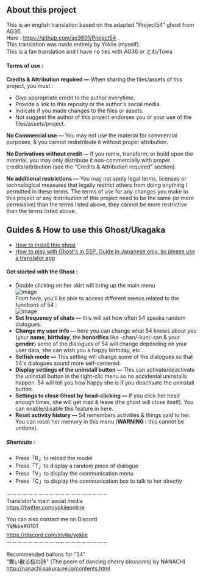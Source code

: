 ## About this project
This is an english translation based on the adapted "Project54" ghost from AG36.  
Here : https://github.com/ag3601/Project54 .  
This translation was made entirely by Yokiie (myself).  
This is a fan translation and I have no ties with AG36 or とわ/Towa

#### Terms of use :
**Credits & Attribution required —** When sharing the files/assets of this project, you must :
- Give appropriate credit to the author everytime.
- Provide a link to this reposity or the author's social media.
- Indicate if you made changes to the files or assets. 
- Not suggest the author of this project endorses you or your use of the files/assets/project.

**No Commercial use —** You may not use the material for commercial purposes, & you cannot redistribute it without proper attribution.

**No Derivatives without credit —** If you remix, transform, or build upon the material, you may only distribute it non-commercially with proper credits/attribution (see the "Credits & Attribution required" section).

**No additional restrictions —** You may not apply legal terms, licenses or technological measures that legally restrict others from doing anything I permitted in these terms. The terms of use for any changes you make to this project or any distribution of this project need to be the same (or more permissive) than the terms listed above, they cannot be more restrictive than the terms listed above.


## Guides & How to use this Ghost/Ukagaka

- [How to install this ghost](https://ukagakadreamteam.com/wiki/guide/beginner_guide)
- [How to play with Ghost's in SSP. Guide in Japanese only, so please use a translator app](http://ssp.shillest.net/ukadoc/ssphelp/howto-use.html)
 

#### Get started with the Ghost :

- Double clicking on her skirt will bring up the main menu  
![image](https://user-images.githubusercontent.com/22001430/219067490-8351deb5-af50-47a4-95ec-1f78d9d188ca.png)  
From here, you'll be able to access different menus related to the functions of 54 :  
![image](https://user-images.githubusercontent.com/22001430/219068593-f81037b2-2176-448b-95f9-62d27b7f1ff1.png)  
- **Set frequency of chats —** this will set how often 54 speaks random dialogues.
- **Change my user info —** here you can change what 54 knows about you (your **name**, **birthday**, the **honorifics** like -chan/-kun/-san & your **gender**) some of the dialogues of 54 will change depending on your user data, she can wish you a happy birthday, etc...
- **Selfish mode —** This setting will change some of the dialogues so that 54's dialogues sound more self-centered.
- **Display settings of the uninstall button —** This can activate/deactivate the uninstall button in the right-clic menu so no accidental uninstalls happen. 54 will tell you how happy she is if you deactivate the uninstall button.
- **Settings to close Ghost by head-clicking —** If you click her head enough times, she will get mad & leave (the ghost will close itself). You can enable/disable this feature in here.
- **Reset activity history —** 54 remembers activities & things said to her. You can reset her memory in this menu (**WARNING :** this cannot be undone).



##### Shortcuts :
- Press「R」to reload the model
- Press「T」to display a random piece of dialogue
- Press「V」to display the communication menu
- Press「C」to display the communication box to talk to her directly
  
  
－－－－－－－－－－－－－－－－－－－  
Translator's main social media  
https://twitter.com/yokiieonline

You can also contact me on Discord  
Y💿kiie#0101   
https://discord.com/invite/yokiie  
－－－－－－－－－－－－－－－－－－－  

Recommended ballons for "54"  
"舞い散る桜の詩" (The poem of dancing cherry blossoms) by NANACHI  
http://nanachi.sakura.ne.jp/contents.html
